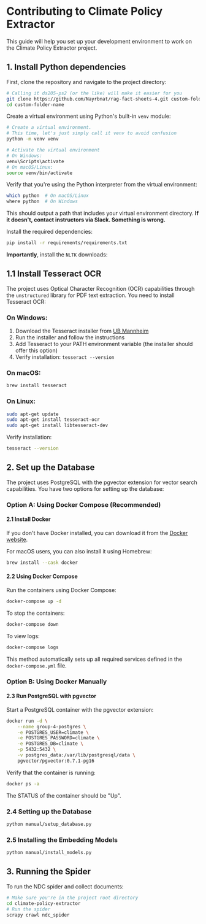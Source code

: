 # Contributing to Climate Policy Extractor

This guide will help you set up your development environment to work on the Climate Policy Extractor project.

## 1. Install Python dependencies

First, clone the repository and navigate to the project directory:

```bash
# Calling it ds205-ps2 (or the like) will make it easier for you
git clone https://github.com/Nayrbnat/rag-fact-sheets-4.git custom-folder-name
cd custom-folder-name
```

Create a virtual environment using Python's built-in `venv` module:

```bash
# Create a virtual environment. 
# This time, let's just simply call it venv to avoid confusion
python -m venv venv

# Activate the virtual environment
# On Windows:
venv\Scripts\activate
# On macOS/Linux:
source venv/bin/activate
```

Verify that you're using the Python interpreter from the virtual environment:

```bash
which python  # On macOS/Linux
where python  # On Windows
```

This should output a path that includes your virtual environment directory. **If it doesn't, contact instructors via Slack. Something is wrong.**

Install the required dependencies:

```bash
pip install -r requirements/requirements.txt
```

**Importantly**, install the `NLTK` downloads:

## 1.1 Install Tesseract OCR

The project uses Optical Character Recognition (OCR) capabilities through the `unstructured` library for PDF text extraction. You need to install Tesseract OCR:

### On Windows:
1. Download the Tesseract installer from [UB Mannheim](https://github.com/UB-Mannheim/tesseract/wiki)
2. Run the installer and follow the instructions
3. Add Tesseract to your PATH environment variable (the installer should offer this option)
4. Verify installation: `tesseract --version`

### On macOS:
```bash
brew install tesseract
```

### On Linux:
```bash
sudo apt-get update
sudo apt-get install tesseract-ocr
sudo apt-get install libtesseract-dev
```

Verify installation:
```bash
tesseract --version
```

## 2. Set up the Database

The project uses PostgreSQL with the pgvector extension for vector search capabilities. You have two options for setting up the database:

### Option A: Using Docker Compose (Recommended)

#### 2.1 Install Docker

If you don't have Docker installed, you can download it from the [Docker website](https://www.docker.com/products/docker-desktop/).

For macOS users, you can also install it using Homebrew:

```bash
brew install --cask docker
```

#### 2.2 Using Docker Compose

Run the containers using Docker Compose:

```bash
docker-compose up -d
```

To stop the containers:

```bash
docker-compose down
```

To view logs:

```bash
docker-compose logs
```

This method automatically sets up all required services defined in the `docker-compose.yml` file.

### Option B: Using Docker Manually

#### 2.3 Run PostgreSQL with pgvector

Start a PostgreSQL container with the pgvector extension:

```bash
docker run -d \
    --name group-4-postgres \
    -e POSTGRES_USER=climate \
    -e POSTGRES_PASSWORD=climate \
    -e POSTGRES_DB=climate \
    -p 5432:5432 \
    -v postgres_data:/var/lib/postgresql/data \
    pgvector/pgvector:0.7.1-pg16
```

Verify that the container is running:

```bash
docker ps -a
```

The STATUS of the container should be "Up".

### 2.4 Setting up the Database
```bash
python manual/setup_database.py 
```

### 2.5 Installing the Embedding Models

```bash
python manual/install_models.py 
```

## 3. Running the Spider

To run the NDC spider and collect documents:

```bash
# Make sure you're in the project root directory
cd climate-policy-extractor
# Run the spider
scrapy crawl ndc_spider
```